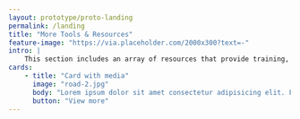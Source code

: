 ```yaml
---
layout: prototype/proto-landing
permalink: /landing
title: "More Tools & Resources"
feature-image: "https://via.placeholder.com/2000x300?text=-"
intro: |
    This section includes an array of resources that provide training, assistance with evaluation, tools to help with workforce recruitment, and a searchable database of organizations that work in child welfare and related fields. You will also find information about the Children’s Bureau (CB) and key resources they provide, including program funding and CB grantee reports.
cards:
    - title: "Card with media"
      image: "road-2.jpg"
      body: "Lorem ipsum dolor sit amet consectetur adipisicing elit. Facilis earum tenetur quo cupiditate, eaque qui officia recusandae. Excepturi nobis dolores molestias! Quas quisquam a officia eos."
      button: "View more"
---
```

